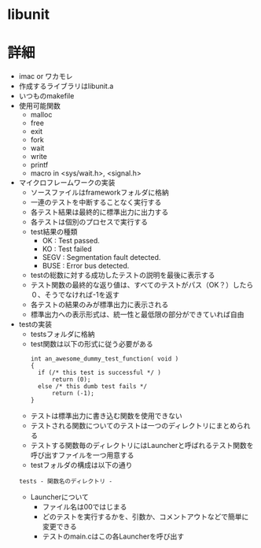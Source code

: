 # libunit

# 詳細

- imac or ワカモレ
- 作成するライブラリはlibunit.a
- いつものmakefile
- 使用可能関数
  - malloc
  - free
  - exit
  - fork
  - wait
  - write
  - printf
  - macro in <sys/wait.h>, <signal.h>
- マイクロフレームワークの実装
  - ソースファイルはframeworkフォルダに格納
  - 一連のテストを中断することなく実行する
  - 各テスト結果は最終的に標準出力に出力する
  - 各テストは個別のプロセスで実行する
  - test結果の種類
    - OK : Test passed.
    - KO : Test failed
    - SEGV : Segmentation fault detected.
    - BUSE : Error bus detected.
  - testの総数に対する成功したテストの説明を最後に表示する
  - テスト関数の最終的な返り値は、すべてのテストがパス（OK？）したら０、そうでなければ-1を返す
  - 各テストの結果のみが標準出力に表示される
  - 標準出力への表示形式は、統一性と最低限の部分ができていれば自由
- testの実装
  - testsフォルダに格納
  - test関数は以下の形式に従う必要がある  
    ```
    int an_awesome_dummy_test_function( void )
    {
      if (/* this test is successful */ )
          return (0);
      else /* this dumb test fails */
          return (-1);
    }
    ```
  - テストは標準出力に書き込む関数を使用できない
  - テストされる関数についてのテストは一つのディレクトリにまとめられる
  - テストする関数毎のディレクトリにはLauncherと呼ばれるテスト関数を呼び出すファイルを一つ用意する
  - testフォルダの構成は以下の通り  
  ```
  tests - 関数名のディレクトリ - 
  ```
  - Launcherについて
    - ファイル名は00ではじまる
    - どのテストを実行するかを、引数か、コメントアウトなどで簡単に変更できる
    - テストのmain.cはこの各Launcherを呼び出す